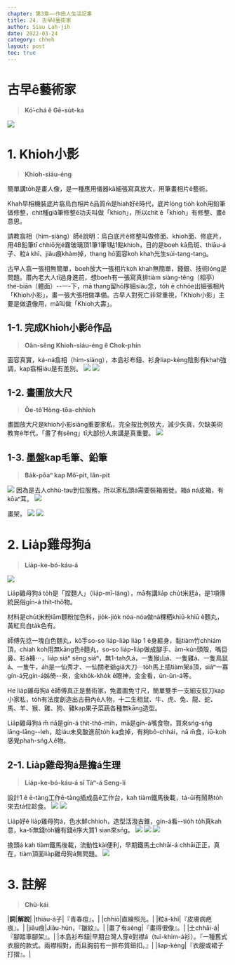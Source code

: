 ```yaml
---
chapter: 第3章——作田人生活記事
title: 24. 古早ê藝術家
author: Siau Lah-jih
date: 2022-03-24
category: chheh
layout: post
toc: true
---
```


# 古早ê藝術家
> **Kó͘-chá ê Gē-su̍t-ka**

![](../too5/17/17-4-7抾小影.jpg)

# 1. Khioh小影
> **Khioh-siáu-éng**

簡單講to̍h是畫人像，是一種應用儀器kā細張寫真放大，用筆畫相片ê藝術。

Khah早相機裝底片翕烏白相片ê品質m̄是hiah好ê時代，底片lóng tio̍h koh用鉛筆做修整，chit種giâ筆修整ê功夫叫做「khioh」，所以chit ê「khioh」有修整、畫ê意思。

請教翕相（hìm-siàng）師ê說明：烏白底片ê修整叫做修面、khioh面、修底片，用4B鉛筆tī chhiō光ê霧玻璃頂1筆1筆1點1點khioh，目的是boeh kā烏斑、thiāu-á子、粒á khî、jiâu痕khàm掉，thang hō͘面容koh khah光生súi-tang-tang。

古早人翕一張相無簡單，boeh放大一張相片koh khah無簡單，錢銀、技術lóng是問題。厝內老大人tī過身進前，想boeh有一張寫真排tiàm siàng-têng（相亭）thé-biān（體面）--一-下，mā thang留hō͘序細siàu念，to̍h ē chhōe出細張相片「Khioh小影」，畫一張大張相做準備。古早人對死亡非常重視，「Khioh小影」主要是做遺像用，mā叫做「Khioh大壽」。

## 1-1. 完成Khioh小影ê作品
> **Oân-sêng Khioh-siáu-éng ê Chok-phín**

面容真實，ká-ná翕相（hìm-siàng），本島衫布鈕、衫身liap-kéng陰影有khah強調，kap翕相iáu是有差別。
![](../too5/17/17-4-1抾小影.jpg)
![](../too5/17/17-4-3抾小影.jpg)

## 1-2. 畫圖放大尺
> **Ōe-tô͘ Hòng-tōa-chhioh**

畫圖放大尺是khioh小影siāng重要家私，完全按比例放大，減少失真，欠缺美術教育ê年代，「畫了有sêng」tī大部份人來講是真重要。
![](../too5/17/17-4-2抾小影.jpg)


## 1-3. 墨盤kap毛筆、鉛筆
> **Ba̍k-pôaⁿ kap Mô͘-pit, Iân-pit**

![](../too5/17/17-4-4抾小影.jpg)
因為是去人chhù-tau到位服務，所以家私頭á需要裝箱搬徙。箱á ná皮箱，有kōaⁿ耳。
![](../too5/17/17-4-5抾小影.jpg)

畫架。
![](../too5/17/17-4-6抾小影.jpg)
![](../too5/17/17-4-7抾小影.jpg)

# 2. Lia̍p雞母狗á
> **Lia̍p-ke-bó-káu-á**

![](../too5/17/17-22-2捏雞母狗仔.jpg)

Lia̍p雞母狗á to̍h是「捏麵人」（lia̍p-mī-lâng），mā有講lia̍p chu̍t米尪á，是1項傳統民俗gín-á thit-thô物。

材料是chu̍t米粉lām麵粉加色料，jio̍k-jio̍k nóa-nóa做ná粿粞khiū-khiū ê麵丸，黃紅烏白ta̍k色有。

師傅先捻一塊白色麵丸，kō͘手so-so lia̍p-lia̍p lia̍p 1 ê身軀身，黏tiàm竹chhiám頂，chiah koh用無kāng色ê麵丸，so-so lia̍p-lia̍p做成腳手、ām-kún頭殼，嘴目鼻、衫á褲⋯，lia̍p siáⁿ sêng siáⁿ，無1-tah久á，一隻猴山á、一隻雞á、一隻鳥鼠á、一隻牛，a̍h是一仙秀才、一仙關老爺giâ大刀⋯to̍h馬上插tiàm架á頂，siâⁿ一寡gín-á兄gín-á姊倚--來，金kho̍k-kho̍k ê眼神，金金看，ûn-ûn-á等。

He lia̍p雞母狗á ê師傅真正是藝術家，免畫圖免寸尺，簡單雙手一支細支鉸刀kap小家私，to̍h有法度創造出古冊內ê人物，十二生相鼠、牛、虎、兔、龍、蛇、馬、羊、猴、雞、狗、豬kap果子菜蔬各種無kāng造型。

Lia̍p雞母狗á m̄ nā是gín-á thit-thô-mi̍h，mā是gín-á嘴食物，買來sńg-sńg lāng-lāng--leh，趁iáu未臭酸進前to̍h ka食掉，有夠bô-chhái，nā m̄食，iū-koh感覺phah-sńg人ê物。

## 2-1. Lia̍p雞母狗á是擔á生理
> **Lia̍p-ke-bó-káu-á sī Tàⁿ-á Seng-lí**

設計1 ê ē-tàng工作ē-tàng插成品ê工作台，kah tiàm鐵馬後載，tá-ūi有鬧熱to̍h來去tá位趁食。
![](../too5/17/17-22-1捏雞母狗仔.jpg)
![](../too5/17/17-22-3捏雞母狗仔.jpg)

Lia̍p好ê lia̍p雞母狗á，色水鮮chhioh，造型活潑古錐，gín-á看--tio̍h to̍h真kah意，ka-tī無錢to̍h纏有錢ê序大買1 sian來sńg。
![](../too5/17/17-22-4捏雞母狗仔.jpg)
![](../too5/17/17-22-5捏雞母狗仔.jpg)
![](../too5/17/17-22-6捏雞母狗仔.jpg)

擔頭á kah tiàm鐵馬後載，流動性kài便利，早期鐵馬土chhāi-á chhāi正正，真在，tiàm頂面lia̍p雞母狗á無問題。
![](../too5/17/17-22-7捏雞母狗仔.jpg)

# 3. 註解
> **Chù-kái**

|**詞**|**解說**|
|thiāu-á子|『青春痘』。|
|chhiō|直線照光。|
|粒á-khî|『皮膚病疤痕』。|
|jiâu痕|Jiâu-hûn，『皺紋』。|
|畫了有sêng|『畫得很像』。|
|土chhāi-á|『腳踏車腳架』。|
|本島衫布鈕|早期台灣人穿ê對襟á（tuì-khim-á衫）。『一種舊式衣服的款式。兩襟相對，而且胸前有一排布質鈕扣。』|
|liap-kéng|『衣服或裙子打摺』。|
